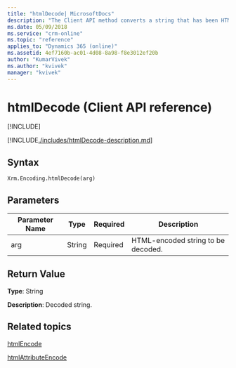 ```yaml
---
title: "htmlDecode| MicrosoftDocs"
description: "The Client API method converts a string that has been HTML-encoded into a decoded string."
ms.date: 05/09/2018
ms.service: "crm-online"
ms.topic: "reference"
applies_to: "Dynamics 365 (online)"
ms.assetid: 4ef7160b-ac01-4d08-8a98-f8e3012ef20b
author: "KumarVivek"
ms.author: "kvivek"
manager: "kvivek"
---
```

# htmlDecode (Client API reference)

[!INCLUDE[](../../../../includes/cc_applies_to_update_9_0_0.md)]

[!INCLUDE[./includes/htmlDecode-description.md](./includes/htmlDecode-description.md)] 

## Syntax

`Xrm.Encoding.htmlDecode(arg)`

## Parameters

|Parameter Name        | Type           | Required  |Description  |
| ------------- |-------------| -----|-----|
|arg        | String           | Required  |HTML-encoded string to be decoded.  |


## Return Value

**Type**: String

**Description**: Decoded string.

## Related topics

[htmlEncode](htmlEncode.md)

[htmlAttributeEncode](htmlAttributeEncode.md)
